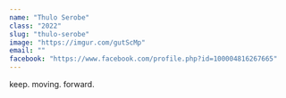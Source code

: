 ```yaml
---
name: "Thulo Serobe"
class: "2022"
slug: "thulo-serobe"
image: "https://imgur.com/gutScMp"
email: ""
facebook: "https://www.facebook.com/profile.php?id=100004816267665"
---
```

keep. moving. forward.
